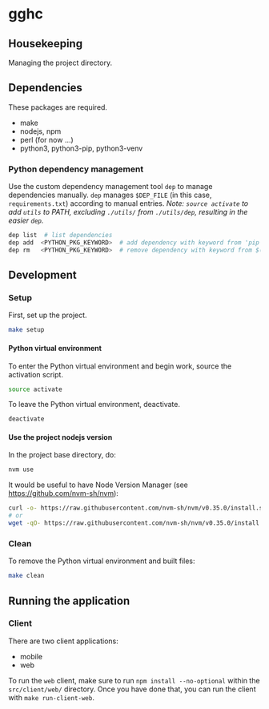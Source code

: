 # gghc

## Housekeeping

Managing the project directory.

## Dependencies

These packages are required.

- make
- nodejs, npm
- perl (for now ...)
- python3, python3-pip, python3-venv

### Python dependency management

Use the custom dependency management tool `dep` to manage dependencies manually.  `dep` manages `$DEP_FILE` (in this case, `requirements.txt`) according to manual entries.  *Note: `source activate` to add `utils` to PATH, excluding `./utils/` from `./utils/dep`, resulting in the easier `dep`.*

```bash
dep list  # list dependencies
dep add  <PYTHON_PKG_KEYWORD>  # add dependency with keyword from 'pip freeze'
dep rm   <PYTHON_PKG_KEYWORD>  # remove dependency with keyword from $(DEP_FILE)
```

## Development

### Setup

First, set up the project.

```bash
make setup
```

#### Python virtual environment

To enter the Python virtual environment and begin work, source the activation script.

```bash
source activate
```

To leave the Python virtual environment, deactivate.

```bash
deactivate
```

#### Use the project nodejs version

In the project base directory, do:

```bash
nvm use
```

It would be useful to have Node Version Manager (see https://github.com/nvm-sh/nvm):
```bash
curl -o- https://raw.githubusercontent.com/nvm-sh/nvm/v0.35.0/install.sh | bash
# or
wget -qO- https://raw.githubusercontent.com/nvm-sh/nvm/v0.35.0/install.sh | bash
```

### Clean

To remove the Python virtual environment and built files:

```bash
make clean
```

## Running the application

### Client

There are two client applications:

- mobile
- web

To run the `web` client, make sure to run `npm install --no-optional` within the `src/client/web/` directory.  Once you have done that, you can run the client with `make run-client-web`.
